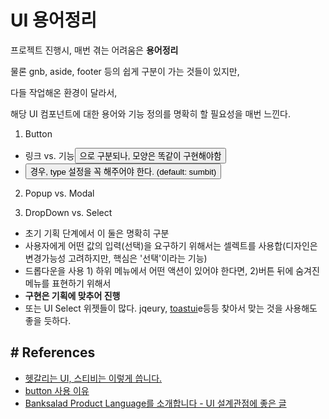 # UI 용어정리  
프로젝트 진행시, 매번 겪는 어려움은 **용어정리**  
  
물론 gnb, aside, footer 등의 쉽게 구분이 가는 것들이 있지만,  
  
다들 작업해온 환경이 달라서,  
  
해당 UI 컴포넌트에 대한 용어와 기능 정의를 명확히 할 필요성을 매번 느낀다.  
  
 1. Button  
 - 링크<a> vs. 기능<button> 으로 구분되나, 모양은 똑같이 구현해야함  
 - <button> 경우, type 설정을 꼭 해주어야 한다. (default: sumbit)  
  
2. Popup vs. Modal  
  
3. DropDown vs. Select  
- 초기 기획 단계에서 이 둘은 명확히 구분  
- 사용자에게 어떤 값의 입력(선택)을 요구하기 위해서는 셀렉트를 사용합(디자인은 변경가능성 고려하지만, 핵심은 '선택'이라는 기능)  
- 드롭다운을 사용 1) 하위 메뉴에서 어떤 액션이 있어야 한다면, 2)버튼 뒤에 숨겨진 메뉴를 표현하기 위해서  
- **구현은 기획에 맞추어 진행**  
- 또는 UI Select 위젯들이 많다. jqeury, [toastui](https://ui.toast.com/select-box/)e등등 찾아서 맞는 것을 사용해도 좋을 듯하다.  
  
  
  
## # References  
- [헷갈리는 UI, 스티비는 이렇게 씁니다.](https://blog.stibee.com/%ED%97%B7%EA%B0%88%EB%A6%AC%EB%8A%94-ui-%EC%8A%A4%ED%8B%B0%EB%B9%84%EB%8A%94-%EC%9D%B4%EB%A0%87%EA%B2%8C-%EC%94%81%EB%8B%88%EB%8B%A4-fa2d52f36a6c)
- [button 사용 이유](https://jsunnylab.tistory.com/38)
- [Banksalad Product Language를 소개합니다 - UI 설계관점에 좋은 글](https://blog.banksalad.com/tech/banksalad-product-language-ios/)

